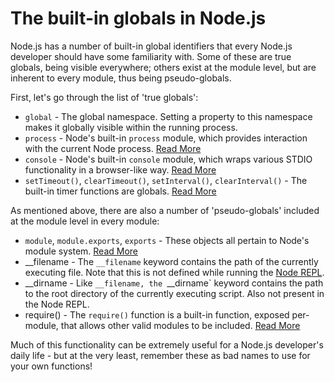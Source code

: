 # The built-in globals in Node.js

Node.js has a number of built-in global identifiers that every Node.js developer should have some familiarity with.  Some of these are true globals, being visible everywhere; others exist at the module level, but are inherent to every module, thus being pseudo-globals.

First, let's go through the list of 'true globals':

- `global` - The global namespace.  Setting a property to this namespace makes it globally visible within the running process.
- `process` - Node's built-in `process` module, which provides interaction with the current Node process.  [Read More](/the-process-module)
- `console` - Node's built-in `console` module, which wraps various STDIO functionality in a browser-like way.  [Read More](/the-console-module)
- `setTimeout()`, `clearTimeout()`, `setInterval()`, `clearInterval()` - The built-in timer functions are globals. [Read More](/what-are-the-built-in-timer-functions)

As mentioned above, there are also a number of 'pseudo-globals' included at the module level in every module:

- `module`, `module.exports`, `exports` - These objects all pertain to Node's module system.  [Read More](/what-is-require)
- __filename - The `__filename` keyword contains the path of the currently executing file.  Note that this is not defined while running the [Node REPL](/how-do-i-use-nodes-repl).
- __dirname - Like `__filename, the `__dirname` keyword contains the path to the root directory of the currently executing script.  Also not present in the Node REPL.
- require() - The `require()` function is a built-in function, exposed per-module, that allows other valid modules to be included.  [Read More](/what-is-require)

Much of this functionality can be extremely useful for a Node.js developer's daily life - but at the very least, remember these as bad names to use for your own functions! 
